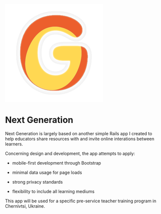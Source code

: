 ![Next Generation](/app/assets/images/justgsmall.png)

# Next Generation

Next Generation is largely based on another simple Rails app I created to help educators share resources with and invite online interations between learners.

Concerning design and development, the app attempts to apply:

* mobile-first development through Bootstrap

* minimal data usage for page loads

* strong privacy standards

* flexibility to include all learning mediums

This app will be used for a specific pre-service teacher training program in Chernivtsi, Ukraine.